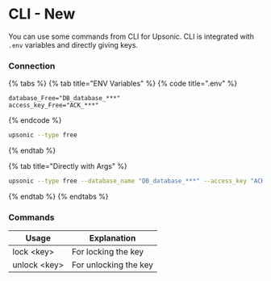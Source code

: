 # CLI - New

You can use some commands from CLI for Upsonic. CLI is integrated with `.env` variables and directly giving keys.



### Connection

{% tabs %}
{% tab title="ENV Variables" %}
{% code title=".env" %}
```
database_Free="DB_database_***"
access_key_Free="ACK_***"
```
{% endcode %}

```bash
upsonic --type free
```
{% endtab %}

{% tab title="Directly with Args" %}
```bash
upsonic --type free --database_name "DB_database_***" --access_key "ACK_***"
```
{% endtab %}
{% endtabs %}

###

### Commands

| Usage         | Explanation           |
| ------------- | --------------------- |
| lock \<key>   | For locking the key   |
| unlock \<key> | For unlocking the key |

